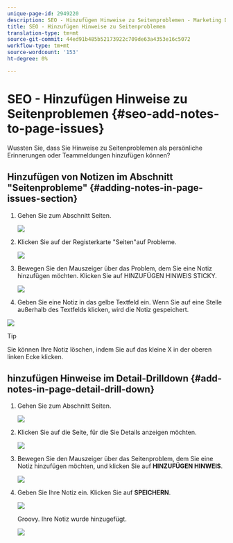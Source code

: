 ```yaml
---
unique-page-id: 2949220
description: SEO - Hinzufügen Hinweise zu Seitenproblemen - Marketing Docs - Produktdokumentation
title: SEO - Hinzufügen Hinweise zu Seitenproblemen
translation-type: tm+mt
source-git-commit: 44ed91b485b52173922c709de63a4353e16c5072
workflow-type: tm+mt
source-wordcount: '153'
ht-degree: 0%

---
```



# SEO - Hinzufügen Hinweise zu Seitenproblemen {#seo-add-notes-to-page-issues}

Wussten Sie, dass Sie Hinweise zu Seitenproblemen als persönliche Erinnerungen oder Teammeldungen hinzufügen können?

## Hinzufügen von Notizen im Abschnitt &quot;Seitenprobleme&quot; {#adding-notes-in-page-issues-section}

1. Gehen Sie zum Abschnitt Seiten.

   ![](assets/image2014-9-18-13-3a11-3a43.png)

1. Klicken Sie auf der Registerkarte &quot;Seiten&quot;auf Probleme.

   ![](assets/image2014-9-18-13-3a12-3a0.png)

1. Bewegen Sie den Mauszeiger über das Problem, dem Sie eine Notiz hinzufügen möchten. Klicken Sie auf HINZUFÜGEN HINWEIS STICKY.

   ![](assets/image2014-9-18-13-3a12-3a6.png)

1. Geben Sie eine Notiz in das gelbe Textfeld ein. Wenn Sie auf eine Stelle außerhalb des Textfelds klicken, wird die Notiz gespeichert.

![](assets/image2014-9-18-13-3a12-3a32.png)

>[!TIP]
>
>Sie können Ihre Notiz löschen, indem Sie auf das kleine X in der oberen linken Ecke klicken.

## hinzufügen Hinweise im Detail-Drilldown {#add-notes-in-page-detail-drill-down}

1. Gehen Sie zum Abschnitt Seiten.

   ![](assets/image2014-9-18-13-3a12-3a59.png)

1. Klicken Sie auf die Seite, für die Sie Details anzeigen möchten.

   ![](assets/image2014-9-18-13-3a13-3a42.png)

1. Bewegen Sie den Mauszeiger über das Seitenproblem, dem Sie eine Notiz hinzufügen möchten, und klicken Sie auf **HINZUFÜGEN HINWEIS**.

   ![](assets/image2014-9-18-13-3a13-3a46.png)

1. Geben Sie Ihre Notiz ein. Klicken Sie auf **SPEICHERN**.

   ![](assets/image2014-9-18-13-3a14-3a5.png)

   Groovy. Ihre Notiz wurde hinzugefügt.

   ![](assets/image2014-9-18-13-3a14-3a20.png)

